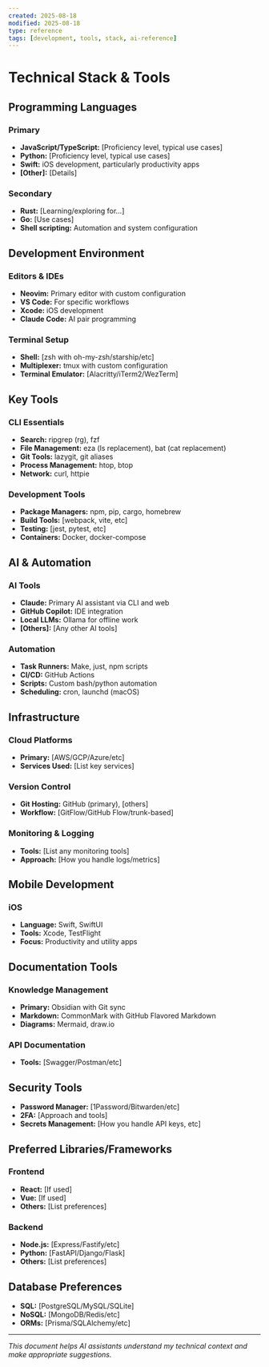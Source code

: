 ```yaml
---
created: 2025-08-18
modified: 2025-08-18
type: reference
tags: [development, tools, stack, ai-reference]
---
```


# Technical Stack & Tools

## Programming Languages
### Primary
- **JavaScript/TypeScript:** [Proficiency level, typical use cases]
- **Python:** [Proficiency level, typical use cases]
- **Swift:** iOS development, particularly productivity apps
- **[Other]:** [Details]

### Secondary
- **Rust:** [Learning/exploring for...]
- **Go:** [Use cases]
- **Shell scripting:** Automation and system configuration

## Development Environment
### Editors & IDEs
- **Neovim:** Primary editor with custom configuration
- **VS Code:** For specific workflows
- **Xcode:** iOS development
- **Claude Code:** AI pair programming

### Terminal Setup
- **Shell:** [zsh with oh-my-zsh/starship/etc]
- **Multiplexer:** tmux with custom configuration
- **Terminal Emulator:** [Alacritty/iTerm2/WezTerm]

## Key Tools
### CLI Essentials
- **Search:** ripgrep (rg), fzf
- **File Management:** eza (ls replacement), bat (cat replacement)
- **Git Tools:** lazygit, git aliases
- **Process Management:** htop, btop
- **Network:** curl, httpie

### Development Tools
- **Package Managers:** npm, pip, cargo, homebrew
- **Build Tools:** [webpack, vite, etc]
- **Testing:** [jest, pytest, etc]
- **Containers:** Docker, docker-compose

## AI & Automation
### AI Tools
- **Claude:** Primary AI assistant via CLI and web
- **GitHub Copilot:** IDE integration
- **Local LLMs:** Ollama for offline work
- **[Others]:** [Any other AI tools]

### Automation
- **Task Runners:** Make, just, npm scripts
- **CI/CD:** GitHub Actions
- **Scripts:** Custom bash/python automation
- **Scheduling:** cron, launchd (macOS)

## Infrastructure
### Cloud Platforms
- **Primary:** [AWS/GCP/Azure/etc]
- **Services Used:** [List key services]

### Version Control
- **Git Hosting:** GitHub (primary), [others]
- **Workflow:** [GitFlow/GitHub Flow/trunk-based]

### Monitoring & Logging
- **Tools:** [List any monitoring tools]
- **Approach:** [How you handle logs/metrics]

## Mobile Development
### iOS
- **Language:** Swift, SwiftUI
- **Tools:** Xcode, TestFlight
- **Focus:** Productivity and utility apps

## Documentation Tools
### Knowledge Management
- **Primary:** Obsidian with Git sync
- **Markdown:** CommonMark with GitHub Flavored Markdown
- **Diagrams:** Mermaid, draw.io

### API Documentation
- **Tools:** [Swagger/Postman/etc]

## Security Tools
- **Password Manager:** [1Password/Bitwarden/etc]
- **2FA:** [Approach and tools]
- **Secrets Management:** [How you handle API keys, etc]

## Preferred Libraries/Frameworks
### Frontend
- **React:** [If used]
- **Vue:** [If used]
- **Others:** [List preferences]

### Backend
- **Node.js:** [Express/Fastify/etc]
- **Python:** [FastAPI/Django/Flask]
- **Others:** [List preferences]

## Database Preferences
- **SQL:** [PostgreSQL/MySQL/SQLite]
- **NoSQL:** [MongoDB/Redis/etc]
- **ORMs:** [Prisma/SQLAlchemy/etc]

---
*This document helps AI assistants understand my technical context and make appropriate suggestions.*